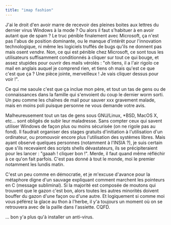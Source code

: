 ```yaml
---
title: "imap fashion"
---
```


J'ai le droit d'en avoir marre de recevoir des pleines boites aux lettres du
dernier virus Windows à la mode ? Ou alors il faut s'habituer à en avoir
autant que de spam ? Le truc pénible finalement avec Microsoft, ça n'est pas
l'abus de position dominante, ou le manque d'intérêt pour l'innovation
technologique, ni même les logiciels truffés de bugs qu'ils ne donnent pas
mais osent _vendre_. Non, ce qui est pénible chez Microsoft, ce sont tous les
utilisateurs suffisamment conditionnés à cliquer sur tout ce qui bouge, et
assez stupides pour ouvrir des mails vérolés : "oh tiens, il a l'air rigolo ce
mail en anglais auquel je comprend rien, et tiens oh mais qu'est ce que c'est
que ça ? Une pièce jointe, merveilleux ! Je vais cliquer dessus pour voir !".

Ce qui me saoule c'est que ça inclue mon père, et tout un tas de gens ou de
connaissances dans la famille qui s'envoient du coup le dernier worm sorti. Un
peu comme les chaînes de mail pour sauver xxx gravement malade, mais en moins
poli puisque personne ne vous demande votre avis.

Malheureusement tout un tas de gens sous GNU/Linux, *BSD, MacOS X, etc... sont
obligés de subir leur maladresse. Sans compter ceux qui savent utiliser
Windows de façon plus ou moins sécurisée (on ne rigole pas au fond). Il
faudrait organiser des stages gratuits d'initiation à l'utilisation d'un
ordinateur, ou promouvoir encore plus l'utilisation des systèmes libres. Mais
ayant observé quelques personnes (notamment à l'INSIA ?), je suis certain que
s'ils recevaient des scripts shells dévastateurs, ils se précipiteraient pour
les lancer : "gaaah ! cliquer bon !". Merde, il faut quand même réfléchir à ce
qu'on fait parfois. C'est pas donné à tout le monde, moi le premier notamment
les lundis matin.

C'est un peu comme en démocratie, et je m'excuse d'avance pour la métaphore
digne d'un sauvage expliquant comment marchent les pointeurs en C (message
subliminal). Si la majorité est composée de moutons qui trouvent que le gazon
c'est bon, alors toutes les autres minorités doivent bouffer du gazon d'une
façon ou d'une autre. Et logiquement si comme moi vous péférez la glace au
thon à l'herbe, il y'a toujours un moment où on se retrouvera avec de la
paille dans l'assiette. CQFD.

... bon y'a plus qu'à installer un anti-virus.

